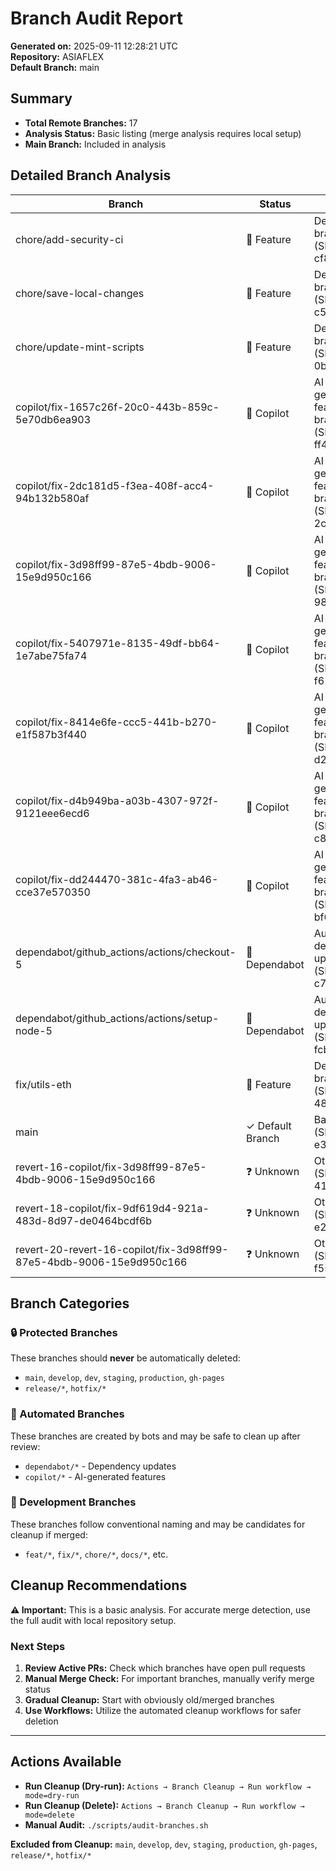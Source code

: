 # Branch Audit Report

**Generated on:** 2025-09-11 12:28:21 UTC  
**Repository:** ASIAFLEX  
**Default Branch:** main  

## Summary

- **Total Remote Branches:** 17
- **Analysis Status:** Basic listing (merge analysis requires local setup)
- **Main Branch:** Included in analysis

## Detailed Branch Analysis

| Branch | Status | Notes |
|--------|--------|-------|
| chore/add-security-ci | 🔄 Feature | Development branch (SHA: cf8cf8f) |
| chore/save-local-changes | 🔄 Feature | Development branch (SHA: c54dbf0) |
| chore/update-mint-scripts | 🔄 Feature | Development branch (SHA: 0b79fcf) |
| copilot/fix-1657c26f-20c0-443b-859c-5e70db6ea903 | 🤖 Copilot | AI-generated feature branch (SHA: ff4225d) |
| copilot/fix-2dc181d5-f3ea-408f-acc4-94b132b580af | 🤖 Copilot | AI-generated feature branch (SHA: 2c3b0b0) |
| copilot/fix-3d98ff99-87e5-4bdb-9006-15e9d950c166 | 🤖 Copilot | AI-generated feature branch (SHA: 98a03fe) |
| copilot/fix-5407971e-8135-49df-bb64-1e7abe75fa74 | 🤖 Copilot | AI-generated feature branch (SHA: f611ed1) |
| copilot/fix-8414e6fe-ccc5-441b-b270-e1f587b3f440 | 🤖 Copilot | AI-generated feature branch (SHA: d24650c) |
| copilot/fix-d4b949ba-a03b-4307-972f-9121eee6ecd6 | 🤖 Copilot | AI-generated feature branch (SHA: c8867e3) |
| copilot/fix-dd244470-381c-4fa3-ab46-cce37e570350 | 🤖 Copilot | AI-generated feature branch (SHA: bf6d643) |
| dependabot/github_actions/actions/checkout-5 | 🤖 Dependabot | Automated dependency update (SHA: c77c6ed) |
| dependabot/github_actions/actions/setup-node-5 | 🤖 Dependabot | Automated dependency update (SHA: fcb6c26) |
| fix/utils-eth | 🔄 Feature | Development branch (SHA: 4888e65) |
| main | ✓ Default Branch | Base branch (SHA: e36d804) |
| revert-16-copilot/fix-3d98ff99-87e5-4bdb-9006-15e9d950c166 | ❓ Unknown | Other branch (SHA: 41f95a5) |
| revert-18-copilot/fix-9df619d4-921a-483d-8d97-de0464bcdf6b | ❓ Unknown | Other branch (SHA: e24b096) |
| revert-20-revert-16-copilot/fix-3d98ff99-87e5-4bdb-9006-15e9d950c166 | ❓ Unknown | Other branch (SHA: f55afb4) |

## Branch Categories

### 🔒 Protected Branches
These branches should **never** be automatically deleted:
- `main`, `develop`, `dev`, `staging`, `production`, `gh-pages`
- `release/*`, `hotfix/*`

### 🤖 Automated Branches
These branches are created by bots and may be safe to clean up after review:
- `dependabot/*` - Dependency updates
- `copilot/*` - AI-generated features

### 🔄 Development Branches
These branches follow conventional naming and may be candidates for cleanup if merged:
- `feat/*`, `fix/*`, `chore/*`, `docs/*`, etc.

## Cleanup Recommendations

**⚠️ Important:** This is a basic analysis. For accurate merge detection, use the full audit with local repository setup.

### Next Steps
1. **Review Active PRs:** Check which branches have open pull requests
2. **Manual Merge Check:** For important branches, manually verify merge status
3. **Gradual Cleanup:** Start with obviously old/merged branches
4. **Use Workflows:** Utilize the automated cleanup workflows for safer deletion

---

## Actions Available

- **Run Cleanup (Dry-run):** `Actions → Branch Cleanup → Run workflow → mode=dry-run`
- **Run Cleanup (Delete):** `Actions → Branch Cleanup → Run workflow → mode=delete`
- **Manual Audit:** `./scripts/audit-branches.sh`

**Excluded from Cleanup:** `main`, `develop`, `dev`, `staging`, `production`, `gh-pages`, `release/*`, `hotfix/*`

